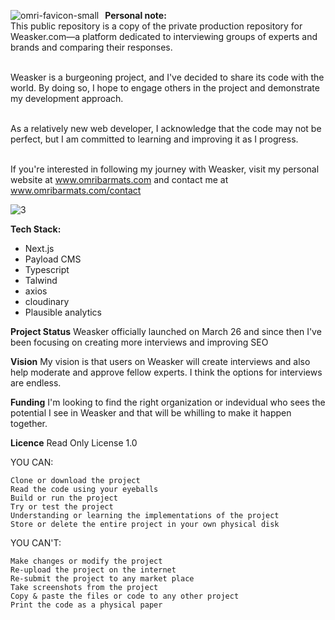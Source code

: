 <p align="left">
  <img src="https://github.com/weasker-com/weasker-public/assets/76939362/c456bdb7-83b6-4bcf-854c-6f3281beebcb" alt="omri-favicon-small" style="float:left; margin-right:10px;">
  <strong>Personal note:</strong><br>
  This public repository is a copy of the private production repository for Weasker.com—a platform dedicated to interviewing groups of experts and brands and comparing their responses.<br><br>

  Weasker is a burgeoning project, and I've decided to share its code with the world. By doing so, I hope to engage others in the project and demonstrate my development approach.<br><br>

  As a relatively new web developer, I acknowledge that the code may not be perfect, but I am committed to learning and improving it as I progress.<br><br>

  If you're interested in following my journey with Weasker, visit my personal website at <a href="http://www.omribarmats.com">www.omribarmats.com</a> and contact me at <a href="http://www.omribarmats.com/contact">www.omribarmats.com/contact</a>
</p>


![3](https://github.com/weasker-com/weasker-public/assets/76939362/9d949c0a-201d-4787-835d-642d5f92fd64)


**Tech Stack:**
- Next.js
- Payload CMS
- Typescript
- Talwind
- axios
- cloudinary
- Plausible analytics

**Project Status**
Weasker officially launched on March 26 and since then I've been focusing on creating more interviews and improving SEO

**Vision**
My vision is that users on Weasker will create interviews and also help moderate and approve fellow experts. I think the options for interviews are endless. 

**Funding**
I'm looking to find the right organization or indevidual who sees the potential I see in Weasker and that will be whilling to make it happen together. 

**Licence**
Read Only License 1.0

YOU CAN:

    Clone or download the project
    Read the code using your eyeballs
    Build or run the project
    Try or test the project
    Understanding or learning the implementations of the project
    Store or delete the entire project in your own physical disk

YOU CAN'T:

    Make changes or modify the project
    Re-upload the project on the internet
    Re-submit the project to any market place
    Take screenshots from the project
    Copy & paste the files or code to any other project
    Print the code as a physical paper
